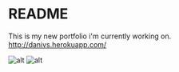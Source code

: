 # README

This is my new portfolio i'm currently working on.
http://danivs.herokuapp.com/

![alt](https://github.com/DaniVSainz/New-Portfolio/blob/master/home-page.gif)
![alt](https://github.com/DaniVSainz/New-Portfolio/blob/master/projects.gif)
